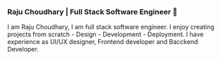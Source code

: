 ### Raju Choudhary | Full Stack Software Engineer 👋
I am Raju Choudhary, I am full stack software engineer. I enjoy creating projects from scratch - Design - Development - Deployment. I have experience as UI/UX designer, Frontend developer and Bacckend Developer.

<!--
**Rajuchoudhary/Rajuchoudhary** is a ✨ _special_ ✨ repository because its `README.md` (this file) appears on your GitHub profile.

Here are some ideas to get you started:

- 🔭 I’m currently working on ... Advanced React Course
- 🌱 I’m currently learning ...
- 👯 I’m looking to collaborate on ...
- 🤔 I’m looking for help with ...
- 💬 Ask me about ...
- 📫 How to reach me: ...
- 😄 Pronouns: ...
- ⚡ Fun fact: ...
-->
